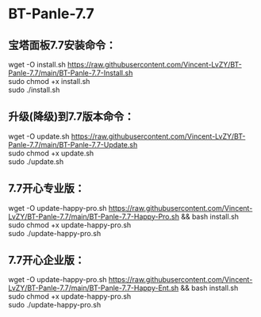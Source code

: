 # BT-Panle-7.7
## 宝塔面板7.7安装命令：
wget -O install.sh https://raw.githubusercontent.com/Vincent-LvZY/BT-Panle-7.7/main/BT-Panle-7.7-Install.sh<br>
sudo chmod +x install.sh<br>
sudo ./install.sh<br>

## 升级(降级)到7.7版本命令：
wget -O update.sh https://raw.githubusercontent.com/Vincent-LvZY/BT-Panle-7.7/main/BT-Panle-7.7-Update.sh<br>
sudo chmod +x update.sh<br>
sudo ./update.sh<br>

## 7.7开心专业版：
wget -O update-happy-pro.sh https://raw.githubusercontent.com/Vincent-LvZY/BT-Panle-7.7/main/BT-Panle-7.7-Happy-Pro.sh && bash install.sh<br>
sudo chmod +x update-happy-pro.sh<br>
sudo ./update-happy-pro.sh<br>

## 7.7开心企业版：

wget -O update-happy-pro.sh https://raw.githubusercontent.com/Vincent-LvZY/BT-Panle-7.7/main/BT-Panle-7.7-Happy-Ent.sh && bash install.sh<br>
sudo chmod +x update-happy-pro.sh<br>
sudo ./update-happy-pro.sh<br>
